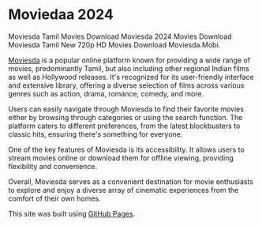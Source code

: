 # Moviedaa 2024

Moviesda Tamil Movies Download Moviesda 2024 Movies Download Moviesda Tamil New 720p HD Movies Download Moviesda.Mobi.

[Moviesda](https://moviesda.techsslash.com/) is a popular online platform known for providing a wide range of movies, predominantly Tamil, but also including other regional Indian films as well as Hollywood releases. It's recognized for its user-friendly interface and extensive library, offering a diverse selection of films across various genres such as action, drama, romance, comedy, and more.

Users can easily navigate through Moviesda to find their favorite movies either by browsing through categories or using the search function. The platform caters to different preferences, from the latest blockbusters to classic hits, ensuring there's something for everyone.

One of the key features of Moviesda is its accessibility. It allows users to stream movies online or download them for offline viewing, providing flexibility and convenience. 

Overall, Moviesda serves as a convenient destination for movie enthusiasts to explore and enjoy a diverse array of cinematic experiences from the comfort of their own homes.

This site was built using [GitHub Pages](https://github.com/).

